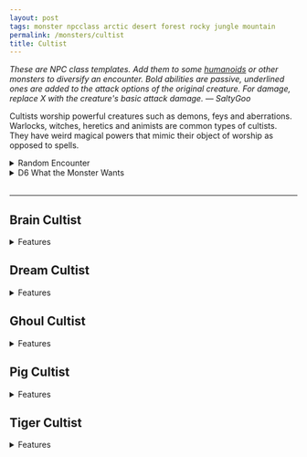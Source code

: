 ```yaml
---
layout: post
tags: monster npcclass arctic desert forest rocky jungle mountain
permalink: /monsters/cultist
title: Cultist
---
```


<span class="alchemy"> *These are NPC class templates. Add them to some [humanoids](https://saltygoo.github.io/list/monsters-humanoid) or other monsters to diversify an encounter. Bold abilities are passive, underlined ones are added to the attack options of the original creature. For damage, replace X with the creature's basic attack damage. — SaltyGoo* </span>

Cultists worship powerful creatures such as demons, feys and aberrations. Warlocks, witches, heretics and animists are common types of cultists. They have weird magical powers that mimic their object of worship as opposed to spells.
<br> 

<details markdown="1">
<summary>Random Encounter</summary>
1. **Monster:** 1D4 cultist & 1D10 goons
1. **Lair:** Secret hideout in the basement of a mundane building. <br>	&nbsp; OR <br>	**Omen:** Mad chanting.
1. **Spoor:** A crime scene which has been ritualistically arranged.
1. **Tracks:** Scribbled occult symbols.
1. **Trace:** [rumor] A cult is spreading in the area.
1. **Trace:** Strange holiday celebrations.
</details>

<details markdown="1">
<summary>D6 What the Monster Wants</summary>
## What the Monster Wants

1. More offerings for their patrons.
1. Recruit new members.
1. Get rare materials for an ambitious ritual.
1. Sell occult trinkets to fund their operation.
1. Murder somebody who knows too much.
1. Capture a fugitive ex-member.  
</details>

<br>

---

## Brain Cultist
<details markdown="1">
<summary>Features</summary>

A psychic overlord. Their bloated brain allows them to enslave the minds of the weak.

**Stats:** Has maximum HP and high intelect.

At the end of the round, after everyone has acted, target creature the overmind can see must save or be enthralled by it. All thralls are allowed a save each turn the brain cultist takes damage. If an enthralled creature is adjacent to the brain cultist, it can take one attack in its stead per round.

**Non-Combat Magic**
Scrying

<ins>Command.</ins> Target creature must save or obey a 2-words command from the brain cultist. The command must be achievable in one action.
</details>

## Dream Cultist
<details markdown="1">
<summary>Features</summary>
A trickster. Half-dreaming, half-dream itself. Deeply touched by the fey, or is it drugs?

**Stats:** Is charismatic but absent.

When taking damage, the dream cultist disapear in a puff of colorful smoke, becoming invisible for the rest of the round and teleporting nearby.

**Non-Combat Magic**
Illusionism

<ins>Phantasm.</ins> Target creature takes damage (x) from an imaginary attack if it fails a save.

<ins>Spellcasting.</ins> *Sleep, Faerie Fire.*
</details>

## Ghoul Cultist
<details markdown="1">
<summary>Features</summary>

A leader of ghouls. Some call them ghasts.

**Stats:** Has maximum HP.

All creatures infected with ghoul rabies near the cultist’s act first in initiative order and resist turn undead and cure disease attempts. 

<ins>Festering Touch.</ins> The cultist makes a melee attack (x). On a hit and until washed, all creatures infected with ghoul rabies have advantage one melee attacks against the target and they can smell it from afar.

<ins>Rabid Frenzy.</ins> The cultist makes two melee attacks (x).
</details>

## Pig Cultist
<details markdown="1">
<summary>Features</summary>

A brute. They worship pig demons in unspeakable rituals.

**Stats:** Has maximum HP and can make two attacks per turn.

Each creature adjacent to the cultist at the beginning of its turn must save or be poisoned for 1 turn. A creature is immune to this ability for 24h after a successful save.

<ins>Bloat.</ins> The cultist bloats one of its disciples into a grotesque shape. Provides 1D4 temporary hit points to one creature the cultist can see, but it reduces its speed to slow until they rest.
</details>

## Tiger Cultist
<details markdown="1">
<summary>Features</summary>

*A naked hunter with tattooed stripes, garish jewelry and menacing claws. They worship rakshasas and other evil tiger spirits in cruel rituals.*

**Stats:** Agile.

The tiger cultist is covered in stripes tatooed with unholy darkness which allow the cultist to see in the dark, meld in shadows and pounce 20'.

<ins>Shadow Claws.</ins> The cultist makes two melee attacks (1D4). The attack ignore any damage resistance.
</details>

